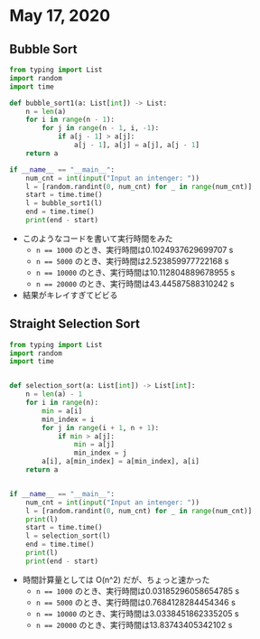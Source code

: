 # May 17, 2020
## Bubble Sort

```python
from typing import List
import random
import time

def bubble_sort1(a: List[int]) -> List:
	n = len(a)
	for i in range(n - 1):
		for j in range(n - 1, i, -1):
			if a[j - 1] > a[j]:
				a[j - 1], a[j] = a[j], a[j - 1]
	return a

if __name__ == "__main__":
	num_cnt = int(input("Input an intenger: "))
	l = [random.randint(0, num_cnt) for _ in range(num_cnt)]
	start = time.time()
	l = bubble_sort1(l)
	end = time.time()
	print(end - start)

```

- このようなコードを書いて実行時間をみた
	- `n == 1000` のとき、実行時間は0.1024937629699707 s
	- `n == 5000` のとき、実行時間は2.523859977722168 s
	- `n == 10000` のとき、実行時間は10.112804889678955 s
	- `n == 20000` のとき、実行時間は43.44587588310242 s
- 結果がキレイすぎてビビる

## Straight Selection Sort

```python
from typing import List
import random
import time


def selection_sort(a: List[int]) -> List[int]:
    n = len(a) - 1
    for i in range(n):
        min = a[i]
        min_index = i
        for j in range(i + 1, n + 1):
            if min > a[j]:
                min = a[j]
                min_index = j
        a[i], a[min_index] = a[min_index], a[i]
    return a


if __name__ == "__main__":
    num_cnt = int(input("Input an intenger: "))
    l = [random.randint(0, num_cnt) for _ in range(num_cnt)]
    print(l)
    start = time.time()
    l = selection_sort(l)
    end = time.time()
    print(l)
    print(end - start)

```

- 時間計算量としては O(n^2) だが、ちょっと速かった
	- `n == 1000` のとき、実行時間は0.03185296058654785 s
	- `n == 5000` のとき、実行時間は0.7684128284454346 s
	- `n == 10000` のとき、実行時間は3.0338451862335205 s
	- `n == 20000` のとき、実行時間は13.83743405342102 s
